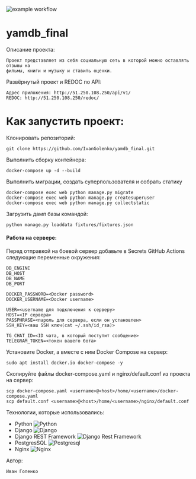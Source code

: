 ![example workflow](https://github.com/IvanGolenko/yamdb_final/actions/workflows/yamdb_workflow.yml/badge.svg)

# yamdb_final
Описание проекта:
```
Проект представляет из себя социальную сеть в которой можно оставлять отзывы на 
фильмы, книги и музыку и ставить оценки.
```

Развёрнутый проект и REDOC по API:
```
Адрес приложения: http://51.250.108.250/api/v1/
REDOC: http://51.250.108.250/redoc/
```

# Как запустить проект:
Клонировать репозиторий:
```
git clone https://github.com/IvanGolenko/yamdb_final.git
```

Выполнить сборку контейнера:
```
docker-compose up -d --build 
```

Выполнить миграции, создать суперпользователя и собрать статику
```
docker-compose exec web python manage.py migrate
docker-compose exec web python manage.py createsuperuser
docker-compose exec web python manage.py collectstatic
```

Загрузить дамп базы командой: 
```
python manage.py loaddata fixtures/fixtures.json
```

#### Работа на сервере:

Перед отправкой на боевой сервер добавьте в Secrets GitHub Actions следующие переменные окружения:
```
DB_ENGINE
DB_HOST
DB_NAME
DB_PORT

DOCKER_PASSWORD=<Docker password>
DOCKER_USERNAME=<Docker username>

USER=<username для подключения к серверу>
HOST=<IP сервера>
PASSPHRASE=<пароль для сервера, если он установлен>
SSH_KEY=<ваш SSH ключ(cat ~/.ssh/id_rsa)>

TG_CHAT_ID=<ID чата, в который поступит сообщение>
TELEGRAM_TOKEN=<токен вашего бота>
```

Установите Docker, а вместе с ним Docker Compose на сервер:
```
sudo apt install docker.io docker-compose -y
```

Скопируйте файлы docker-compose.yaml и nginx/default.conf из проекта на сервер:
```
scp docker-compose.yaml <username>@<host>/home/<username>/docker-compose.yaml
scp default.conf <username>@<host>/home/<username>/nginx/default.conf
```

Технологии, которые использовались:
- Python ![Python](https://img.shields.io/badge/-Python-black?style=flat-square&logo=Python)
- Django ![Django](https://img.shields.io/badge/-Django-0aad48?style=flat-square&logo=Django)
- Django REST Framework ![Django Rest Framework](https://img.shields.io/badge/DRF-red?style=flat-square&logo=Django)
- PostgresSQL ![Postgresql](https://img.shields.io/badge/-Postgresql-%232c3e50?style=flat-square&logo=Postgresql)
- Nginx ![Nginx](https://img.shields.io/badge/nginx-%23009639.svg?style=flat-square&logo=nginx&logoColor=white)

Автор:
```
Иван Голенко
```